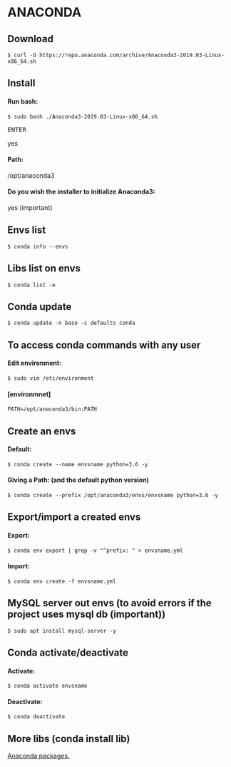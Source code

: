 <div>

<h1>ANACONDA</h1>
<h2>Download</h2>

`$ curl -O https://repo.anaconda.com/archive/Anaconda3-2019.03-Linux-x86_64.sh`

<h2>Install</h2>
<h4>Run bash:</h4>

`$ sudo bash ./Anaconda3-2019.03-Linux-x86_64.sh`

<p>

<kbd>ENTER</kbd><br>

<p>
yes
</p>

<h4>Path:</h4>

<p>
/opt/anaconda3
</p>

<h4>Do you wish the installer to initialize Anaconda3:</h4>

<p>
yes (important)
</p>

</p>
<h2>Envs list</h2>

`$ conda info --envs`

<h2>Libs list on envs</h2>

`$ conda list -e`

<h2>Conda update</h2>

`$ conda update -n base -c defaults conda`

<h2>To access conda commands with any user</h2>
<h4>Edit environment:</h4>

`$ sudo vim /etc/environment`

<h4>[environmnet]</h4>

```
PATH=/opt/anaconda3/bin:PATH
```

<h2>Create an envs</h2>
<h4>Default:</h4>

`$ conda create --name envsname python=3.6 -y`

<h4>Giving a Path: (and the default python version)</h4>

`$ conda create --prefix /opt/anaconda3/envs/envsname python=3.6 -y`

<h2>Export/import a created envs</h2>
<h4>Export:</h4>

`$ conda env export | grep -v "^prefix: " > envsname.yml`

<h4>Import:</h4>

`$ conda env create -f envsname.yml`

<h2>MySQL server out envs (to avoid errors if the project uses mysql db (important))</h2>

`$ sudo apt install mysql-server -y`

<h2>Conda activate/deactivate</h2>
<h4>Activate:</h4>

`$ conda activate envsname`

<h4>Deactivate:</h4>

`$ conda deactivate`

<h2>More libs (conda install lib)</h2>

[Anaconda packages.](https://anaconda.org/anaconda/repo)

</div>